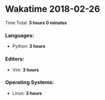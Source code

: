 # Wakatime 2018-02-26

Time Total: **3 hours 0 minutes**

### Languages:
- Python: **3 hours** 

### Editors:
- Vim: **3 hours** 

### Operating Systems:
- Linux: **3 hours** 

